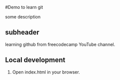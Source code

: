 #Demo to learn git

some description

##  subheader

learning github from freecodecamp YouTube channel.

##  Local development

1. Open index.html in your browser.
